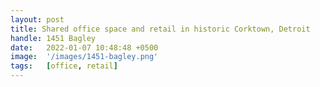 ```yaml
---
layout: post
title: Shared office space and retail in historic Corktown, Detroit
handle: 1451 Bagley
date:   2022-01-07 10:48:48 +0500
image:  '/images/1451-bagley.png'
tags:   [office, retail]
---
```

